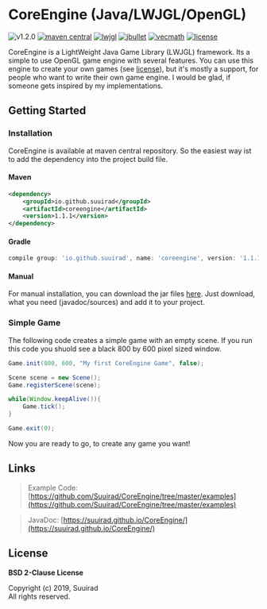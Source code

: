 # CoreEngine (Java/LWJGL/OpenGL)
![v1.2.0][progress-img]
[![maven central][maven-central-img]][maven-central-url]
[![lwjgl][lwjgl-img]][lwjgl-url]
[![jbullet][jbullet-img]][jbullet-url]
[![vecmath][vecmath-img]][vecmath-url]
[![license][license-img]](LICENSE)

CoreEngine is a LightWeight Java Game Library (LWJGL) framework. Its a simple to use OpenGL game engine with several features. You can use this engine to create your own games (see [license](LICENSE)), but it's mostly a support, for people who want to write their own game engine. I would be glad, if someone gets inspired by my implementations.

## Getting Started

### Installation

CoreEngine is available at maven central repository.  So the easiest way ist to add the dependency into the project build file.

#### Maven
```xml
<dependency>
	<groupId>io.github.suuirad</groupId>
	<artifactId>coreengine</artifactId>
	<version>1.1.1</version>
</dependency>
```

#### Gradle
```gradle
compile group: 'io.github.suuirad', name: 'coreengine', version: '1.1.1'
```

#### Manual

For manual installation, you can download the jar files [here](http://central.maven.org/maven2/io/github/suuirad/coreengine/1.1.1/). Just download, what you need (javadoc/sources) and add it to your project.

### Simple Game

The following code creates a simple game with an empty scene. 
If you run this code you shuold see a black 800 by 600 pixel sized window.

```java
Game.init(800, 600, "My first CoreEngine Game", false);

Scene scene = new Scene();
Game.registerScene(scene);

while(Window.keepAlive()){
    Game.tick();
}

Game.exit(0);
```

Now you are ready to go, to create any game you want!

## Links

> Example Code: [https://github.com/Suuirad/CoreEngine/tree/master/examples](https://github.com/Suuirad/CoreEngine/tree/master/examples)

> JavaDoc: [https://suuirad.github.io/CoreEngine/](https://suuirad.github.io/CoreEngine/)

## License

**BSD 2-Clause License**

Copyright (c) 2019, Suuirad<br>
All rights reserved.

<!-- Shields Links -->
[lwjgl-img]: https://img.shields.io/badge/lwjgl-v.3.2.3-green.svg?style=flat-square
[lwjgl-url]: https://mvnrepository.com/artifact/org.lwjgl/lwjgl/3.2.3
[jbullet-img]: https://img.shields.io/badge/jbullet-v.20101010_1-green.svg?style=flat-square
[jbullet-url]: https://mvnrepository.com/artifact/cz.advel.jbullet/jbullet/20101010-1
[vecmath-img]: https://img.shields.io/badge/vecmath-v.1.5.2-green.svg?style=flat-square
[vecmath-url]: https://mvnrepository.com/artifact/javax.vecmath/vecmath/1.5.2
[license-img]: https://img.shields.io/badge/license-BSD-blue.svg?style=flat-square
[maven-central-img]: https://img.shields.io/badge/maven--central-v.1.1.1-red.svg?style=flat-square
[maven-central-url]: https://mvnrepository.com/artifact/io.github.suuirad/coreengine/1.1.1
[progress-img]: https://img.shields.io/badge/v1.2.0-0%25-red.svg?style=flat-square